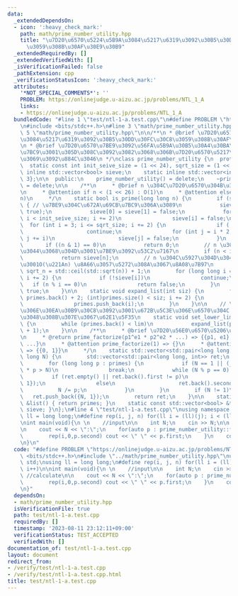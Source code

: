 ```yaml
---
data:
  _extendedDependsOn:
  - icon: ':heavy_check_mark:'
    path: math/prime_number_utility.hpp
    title: "\u7D20\u6570\u5224\u5B9A\u3084\u5217\u6319\u3092\u30B5\u30DD\u30FC\u30C8\
      \u3059\u308B\u30AF\u30E9\u30B9"
  _extendedRequiredBy: []
  _extendedVerifiedWith: []
  _isVerificationFailed: false
  _pathExtension: cpp
  _verificationStatusIcon: ':heavy_check_mark:'
  attributes:
    '*NOT_SPECIAL_COMMENTS*': ''
    PROBLEM: https://onlinejudge.u-aizu.ac.jp/problems/NTL_1_A
    links:
    - https://onlinejudge.u-aizu.ac.jp/problems/NTL_1_A
  bundledCode: "#line 1 \"test/ntl-1-a.test.cpp\"\n#define PROBLEM \"https://onlinejudge.u-aizu.ac.jp/problems/NTL_1_A\"\
    \n#include <bits/stdc++.h>\n#line 3 \"math/prime_number_utility.hpp\"\n\n#line\
    \ 5 \"math/prime_number_utility.hpp\"\n\n/**\n * @brief \u7D20\u6570\u5224\u5B9A\
    \u3084\u5217\u6319\u3092\u30B5\u30DD\u30FC\u30C8\u3059\u308B\u30AF\u30E9\u30B9\
    \n * @brief \u7D20\u6570\u7BE9\u3092\u56FA\u5B9A\u30B5\u30A4\u30BA\u3067\u69CB\
    \u7BC9\u3001\u305D\u308C\u3092\u3082\u3068\u306B\u7D20\u6570\u5217\u6319\u306A\
    \u3069\u3092\u884C\u3046\n */\nclass prime_number_utility {\n  protected:\n  \
    \  static const int init_seive_size = (1 << 24), sqrt_size = (1 << 13);\n    static\
    \ inline std::vector<bool> sieve;\n    static inline std::vector<int> primes{2,\
    \ 3};\n\n  public:\n    prime_number_utility() = delete;\n    ~prime_number_utility()\
    \ = delete;\n\n    /**\n     * @brief n \u304C\u7D20\u6570\u304B\u3092\u5224\u5B9A\
    \n     * @attention if n < (1 << 26) : O(1)\n     * @attention else : O(\u221A\
    n)\n     */\n    static bool is_prime(long long n) {\n        if (sieve.empty())\
    \ { // \u7BE9\u304C\u672A\u69CB\u7BC9\u306A\u3089\n            sieve.assign(init_seive_size,\
    \ true);\n            sieve[0] = sieve[1] = false;\n            for (int i = 4;\
    \ i < init_seive_size; i += 2)\n                sieve[i] = false;\n          \
    \  for (int i = 3; i <= sqrt_size; i += 2) {\n                if (!sieve[i])\n\
    \                    continue;\n                for (int j = i * 2; j < init_seive_size;\
    \ j += i)\n                    sieve[j] = false;\n            }\n        }\n \
    \       if ((n & 1) == 0)\n            return 0;\n        // n \u304C\u5C0F\u3055\
    \u3044\u3068\u304D\u3001\u7BE9\u3092\u53C2\u7167\n        if (n < init_seive_size)\n\
    \            return sieve[n];\n        // n \u304C\u5927\u304D\u3044\u3068\u304D\
    \u3001O(\u221An) \u8A66\u3057\u5272\u308A\u3067\u8A08\u7B97\n        long long\
    \ sqrt_n = std::ceil(std::sqrt(n)) + 1;\n        for (long long i = 3; i <= sqrt_n;\
    \ i += 2) {\n            if (!sieve[i])\n                continue;\n         \
    \   if (n % i == 0)\n                return false;\n        }\n        return\
    \ true;\n    }\n\n    static void expand_list(int siz) {\n        for (int i =\
    \ primes.back() + 2; (int)primes.size() < siz; i += 2) {\n            if (is_prime(i))\n\
    \                primes.push_back(i);\n        }\n    }\n\n    // \u7D20\u6570\
    \u306E\u30EA\u30B9\u30C8\u3092\u3001\u672B\u5C3E\u306E\u6570\u304C lim \u3092\u8D85\
    \u3048\u308B\u307E\u3067\u62E1\u5F35\n    static void set_lower_limit(int lim)\
    \ {\n        while (primes.back() < lim)\n            expand_list(primes.size()\
    \ + 1);\n    }\n\n    /**\n     * @brief \u7D20\u56E0\u6570\u5206\u89E3\u3059\u308B\
    \n     * @return prime_factorize(p1^e1 * p2^e2 * ...) => {{p1, e1}, {p2, e2],\
    \ ...}\n     * @attention prime_factorize(1) => {}\n     * @attention prime_factorize(0)\
    \ => {{0, 1}}\n     */\n    static std::vector<std::pair<long long, int>> factorize(long\
    \ long N) {\n        std::vector<std::pair<long long, int>> ret;\n        set_lower_limit(ceil(sqrt(N)));\n\
    \        for (long long p : primes) {\n            if (N == 1 || (__int128_t)p\
    \ * p > N)\n                break;\n            while (N % p == 0) {\n       \
    \         if (ret.empty() || ret.back().first != p)\n                    ret.push_back({p,\
    \ 1});\n                else\n                    ret.back().second++;\n     \
    \           N /= p;\n            }\n        }\n        if (N != 1)\n         \
    \   ret.push_back({N, 1});\n        return ret;\n    }\n\n    static const std::vector<int>\
    \ &list() { return primes; }\n    static const std::vector<bool> &table() { return\
    \ sieve; }\n};\n#line 4 \"test/ntl-1-a.test.cpp\"\nusing namespace std;\nusing\
    \ ll = long long;\n#define rep(i, j, n) for(ll i = (ll)(j); i < (ll)(n); i++)\n\
    \nint main(void){\n \n    //input\n\n    int N;\n    cin >> N;\n\n    //calculate\n\
    \n    cout << N << \":\";\n    for(auto p : prime_number_utility::factorize(N)){\n\
    \        rep(i,0,p.second) cout << \" \" << p.first;\n    }\n    cout << endl;\n\
    \n}\n"
  code: "#define PROBLEM \"https://onlinejudge.u-aizu.ac.jp/problems/NTL_1_A\"\n#include\
    \ <bits/stdc++.h>\n#include \"../math/prime_number_utility.hpp\"\nusing namespace\
    \ std;\nusing ll = long long;\n#define rep(i, j, n) for(ll i = (ll)(j); i < (ll)(n);\
    \ i++)\n\nint main(void){\n \n    //input\n\n    int N;\n    cin >> N;\n\n   \
    \ //calculate\n\n    cout << N << \":\";\n    for(auto p : prime_number_utility::factorize(N)){\n\
    \        rep(i,0,p.second) cout << \" \" << p.first;\n    }\n    cout << endl;\n\
    \n}"
  dependsOn:
  - math/prime_number_utility.hpp
  isVerificationFile: true
  path: test/ntl-1-a.test.cpp
  requiredBy: []
  timestamp: '2023-08-11 23:12:11+09:00'
  verificationStatus: TEST_ACCEPTED
  verifiedWith: []
documentation_of: test/ntl-1-a.test.cpp
layout: document
redirect_from:
- /verify/test/ntl-1-a.test.cpp
- /verify/test/ntl-1-a.test.cpp.html
title: test/ntl-1-a.test.cpp
---
```


